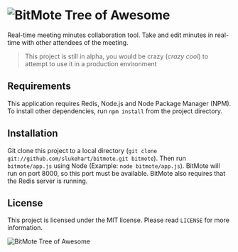 ![BitMote Tree of Awesome](https://raw.github.com/slukehart/bitmote/master/public/img/logo.png "BitMote")
=======

Real-time meeting minutes collaboration tool. Take and edit minutes in real-time with other attendees of the meeting.

> This project is still in alpha, you would be crazy (*crazy cool*) to attempt to use it in a production environment

Requirements
------------

This application requires Redis, Node.js and Node Package Manager (NPM). To install other dependencies, run `npm install` from the project directory.

Installation
------------

Git clone this project to a local directory (`git clone git://github.com/slukehart/bitmote.git bitmote`).  Then run `bitmote/app.js` using Node (Example: `node bitmote/app.js`). BitMote will run on port 8000, so this port must be available. BitMote also requires that the Redis server is running.

License
-------

This project is licensed under the MIT license. Please read `LICENSE` for more information.

![BitMote Tree of Awesome](https://raw.github.com/slukehart/bitmote/master/public/img/logo_tree.png "BitMote")